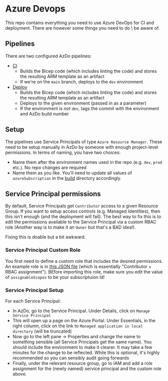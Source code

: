 # Azure Devops

This repo contains everything you need to use Azure DevOps for CI and deployment.  There are however some things you need to do \ be aware of.

## Pipelines

There are two configured AzDo pipelines:

* [CI](../azure-pipelines.ci.yml)
  * Builds the Bicep code (which includes linting the code) and stores the resulting ARM template as an artifact
  * If we're on the `main` branch, deploys to the `dev` environment
* [Deploy](../azure-pipelines.deploy.yml)
  * Builds the Bicep code (which includes linting the code) and stores the resulting ARM template as an artifact
  * Deploys to the given environment (passed in as a parameter)
  * If the environment is *not `dev`*, tags the commit with the environment and AzDo build number

## Setup

The pipelines use Service Principals of type `Azure Resource Manager`.  These need to be setup manually in AzDo by someone with enough project-level permissions.
In terms of naming, you have two choices:

* Name them after the environment names used in the repo (e.g. `dev`, `prod` etc.).  No repo changes are required
* Name them as you like.  You'll need to update all values of `azureSubscription` in the [build](../build/) directory accordingly.

## Service Principal permissions

By default, Service Principals get `Contributor` access to a given Resource Group.  If you want to setup access controls (e.g. Managed Identities), then this isn't enough (and the deployment will fail).  The best way to fix this is to edit the permissions available to the Service Principal via a custom RBAC role (Another way is to make it an `Owner` but that's a BAD idea!).

Fixing this is doable but a bit awkward.

### Service Principal Custom Role

You first need to define a custom role that includes the desired permissions.  An example role is in [this JSON file](AzureDevOps_Deployment.json) (which is essentially "Contributor + RBAC assignment").  BEfore importing this role, make sure you edit the value of `assignableScopes` to be your subscriptuion Id!

### Service Principal Setup

For each Service Principal:

* In AzDo, go to the Service Principal. Under Details, click on `Manage Service Principal`
* This will open up a page on the Azure Portal. Under Essentials, in the right column, click on the link to `Managed application in local directory` (will be truncated)
* Now go to the left pane -> Properties and change the name to something sensible (all Service Principals get the same name).  You should include the environment to make it clearer.  It may take a few minutes for the change to be reflected.  While this is optional, it's highly recommended so you can sensibly audit going forwards
* Finally, under the relevant resource group, go to IAM and add a role assignment for the (newly named) service principal and the custom role above.
